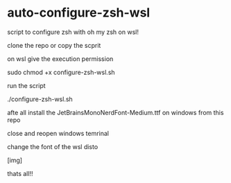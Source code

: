 # auto-configure-zsh-wsl
script to configure zsh with oh my zsh on wsl!


clone the repo or copy the scprit

on wsl give the execution permission

sudo chmod +x configure-zsh-wsl.sh

run the script

./configure-zsh-wsl.sh

afte all install the JetBrainsMonoNerdFont-Medium.ttf on windows from this repo

close and reopen windows temrinal 

change the font of the wsl disto

[img]

thats all!!
